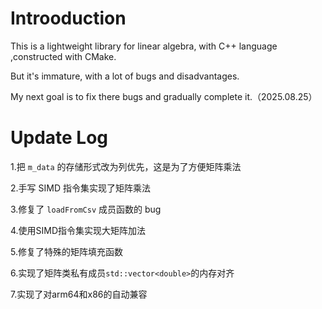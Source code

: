 # Introoduction

This is a lightweight library for linear algebra, with C++ language ,constructed with CMake.

But it's immature, with a lot of bugs and disadvantages.

My next goal is to fix there bugs and gradually complete it.（2025.08.25）

# Update Log

1.把 `m_data` 的存储形式改为列优先，这是为了方便矩阵乘法

2.手写 SIMD 指令集实现了矩阵乘法

3.修复了 `loadFromCsv` 成员函数的 bug

4.使用SIMD指令集实现大矩阵加法

5.修复了特殊的矩阵填充函数

6.实现了矩阵类私有成员`std::vector<double>`的内存对齐

7.实现了对arm64和x86的自动兼容





